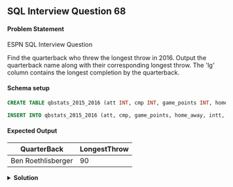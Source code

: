 ## SQL Interview Question 68

#### Problem Statement

<bold>ESPN SQL Interview Question</bold>

Find the quarterback who threw the longest throw in 2016. Output the quarterback name along with their corresponding longest throw.
The 'lg' column contains the longest completion by the quarterback.

#### Schema setup

```sql
CREATE TABLE qbstats_2015_2016 (att INT, cmp INT, game_points INT, home_away VARCHAR(10), intt INT, lg VARCHAR(10), loss INT, qb VARCHAR(40), rate FLOAT, sack INT, td INT, yds INT, year INT, ypa FLOAT);

INSERT INTO qbstats_2015_2016 (att, cmp, game_points, home_away, intt, lg, loss, qb, rate, sack, td, yds, year, ypa) VALUES (40, 25, 21, 'home', 1, '85', 0, 'Tom Brady', 105.5, 2, 3, 315, 2016, 7.8), (35, 20, 14, 'away', 2, '67', 1, 'Aaron Rodgers', 98.2, 3, 2, 280, 2016, 6.5), (50, 30, 27, 'home', 0, '75', 0, 'Drew Brees', 112.3, 1, 4, 350, 2016, 7.0), (28, 18, 17, 'away', 1, '60', 1, 'Russell Wilson', 96.7, 2, 1, 220, 2016, 6.8), (45, 28, 24, 'home', 2, '78', 0, 'Matt Ryan', 101.5, 1, 3, 300, 2016, 7.2), (38, 22, 20, 'away', 1, '90', 0, 'Ben Roethlisberger', 110.0, 0, 2, 340, 2016, 8.0), (30, 18, 16, 'home', 1, '63', 1, 'Philip Rivers', 92.5, 3, 2, 240, 2016, 7.1);
```

#### Expected Output

| QuarterBack        | LongestThrow |
|--------------------|--------------|
| Ben Roethlisberger | 90           |

<details>
<summary><strong>Solution</strong></summary>

```sql
SELECT
    qb AS QuarterBack,
    lg AS LongestThrow
FROM qbstats_2015_2016
WHERE year = 2016
ORDER BY lg DESC
LIMIT 1;
```
</details>
